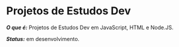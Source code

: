 <h1> Projetos de Estudos Dev </h1>

***O que é:*** Projetos de Estudos Dev em JavaScript, HTML e Node.JS. 

***Status:*** em desenvolvimento.
